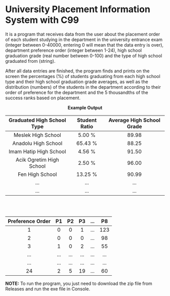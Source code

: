 # University Placement Information System with C99

It is a program that receives data from the user about the placement order of each student studying in the department in the university entrance exam (integer between 0-40000, entering 0 will mean that the data entry is over), department preference order (integer between 1-24), high school graduation grade (real number between 0-100) and the type of high school graduated from (string). 

After all data entries are finished, the program finds and prints on the screen the percentages (%) of students graduating from each high school type and their high school graduation grade averages, as well as the distribution (numbers) of the students in the department according to their order of preference for the department and the 5 thousandths of the success ranks based on placement.
<br>
<div align = "center">
  
**Example Output**

| Graduated High School Type | Student Ratio | Average High School Grade |
|:--------------------------:|:-------------:|:-------------------------:|
|     Meslek High School     |     5.00 %    |           89.98           |
|     Anadolu High School    |    65.43 %    |           88.25           |
|   Imam Hatip High School   |     4.56 %    |           91.50           |
|  Acik Ogretim High School  |     2.50 %    |           96.00           |
|       Fen High School      |    13.25 %    |           90.99           |
|             ...            |      ...      |            ...            |
|             ...            |      ...      |            ...            |

<br>
<br>

| Preference Order |  P1 |  P2 |  P3 | ... |  P8 |
|:----------------:|:---:|:---:|:---:|:---:|:---:|
|         1        |  0  |  0  |  1  | ... | 123 |
|         2        |  0  |  0  |  0  | ... |  98 |
|         3        |  1  |  0  |  2  | ... |  55 |
|        ...       | ... | ... | ... | ... | ... |
|        ...       | ... | ... | ... | ... | ... |
|        24        |  2  |  5  |  19 | ... |  60 |

</div>

**NOTE:** To run the program, you just need to download the zip file from Releases and run the exe file in Console.
